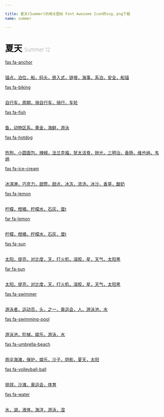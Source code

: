 ```yaml
---

title: 夏天(Summer)的相关图标 Font Awesome Icon转svg、png下载
name: summer

---
```


# 夏天  <small style="font-size: 60%;font-weight: 100">Summer <span class="badge-secondary badge">12</span> </small>

<search tag="summer" :max="0"/>

<div class="icon-list row" id="search-show"><a href="/icon/solid/anchor.html" class="icon-item col-6 col-sm-4 col-md-2"><div class="icon-item-inner"><i class="fas fa-anchor"></i><p><span>fas fa-anchor</span></p> <p><br>锚点，泊位，船，码头，嵌入式，链接，海事，系泊，安全，船锚</p></div></a><a href="/icon/solid/biking.html" class="icon-item col-6 col-sm-4 col-md-2"><div class="icon-item-inner"><i class="fas fa-biking"></i><p><span>fas fa-biking</span></p> <p><br>自行车，周期，骑自行车，骑行，车轮</p></div></a><a href="/icon/solid/fish.html" class="icon-item col-6 col-sm-4 col-md-2"><div class="icon-item-inner"><i class="fas fa-fish"></i><p><span>fas fa-fish</span></p> <p><br>鱼，动物区系，黄金，海鲜，游泳</p></div></a><a href="/icon/solid/hotdog.html" class="icon-item col-6 col-sm-4 col-md-2"><div class="icon-item-inner"><i class="fas fa-hotdog"></i><p><span>fas fa-hotdog</span></p> <p><br>热狗，小圆面包，辣椒，法兰克福，犹太洁食，抛光，三明治，香肠，维也纳，韦纳</p></div></a><a href="/icon/solid/ice-cream.html" class="icon-item col-6 col-sm-4 col-md-2"><div class="icon-item-inner"><i class="fas fa-ice-cream"></i><p><span>fas fa-ice-cream</span></p> <p><br>冰淇淋，巧克力，甜筒，甜点，冰冻，浓汤，冰沙，香草，酸奶</p></div></a><a href="/icon/solid/lemon.html" class="icon-item col-6 col-sm-4 col-md-2"><div class="icon-item-inner"><i class="fas fa-lemon"></i><p><span>fas fa-lemon</span></p> <p><br>柠檬，柑橘，柠檬水，石灰，蛋t</p></div></a><a href="/icon/regular/lemon.html" class="icon-item col-6 col-sm-4 col-md-2"><div class="icon-item-inner"><i class="far fa-lemon"></i><p><span>far fa-lemon</span></p> <p><br>柠檬，柑橘，柠檬水，石灰，蛋t</p></div></a><a href="/icon/solid/sun.html" class="icon-item col-6 col-sm-4 col-md-2"><div class="icon-item-inner"><i class="fas fa-sun"></i><p><span>fas fa-sun</span></p> <p><br>太阳，提亮，对比度，天，打火机，溶胶，星，天气，太阳黑</p></div></a><a href="/icon/regular/sun.html" class="icon-item col-6 col-sm-4 col-md-2"><div class="icon-item-inner"><i class="far fa-sun"></i><p><span>far fa-sun</span></p> <p><br>太阳，提亮，对比度，天，打火机，溶胶，星，天气，太阳黑</p></div></a><a href="/icon/solid/swimmer.html" class="icon-item col-6 col-sm-4 col-md-2"><div class="icon-item-inner"><i class="fas fa-swimmer"></i><p><span>fas fa-swimmer</span></p> <p><br>游泳者，运动员，头，之一，奥运会，人，游泳池，水</p></div></a><a href="/icon/solid/swimming-pool.html" class="icon-item col-6 col-sm-4 col-md-2"><div class="icon-item-inner"><i class="fas fa-swimming-pool"></i><p><span>fas fa-swimming-pool</span></p> <p><br>游泳池，阶梯，娱乐，游泳，水</p></div></a><a href="/icon/solid/umbrella-beach.html" class="icon-item col-6 col-sm-4 col-md-2"><div class="icon-item-inner"><i class="fas fa-umbrella-beach"></i><p><span>fas fa-umbrella-beach</span></p> <p><br>雨伞海滩，保护，娱乐，沙子，阴影，夏天，太阳</p></div></a><a href="/icon/solid/volleyball-ball.html" class="icon-item col-6 col-sm-4 col-md-2"><div class="icon-item-inner"><i class="fas fa-volleyball-ball"></i><p><span>fas fa-volleyball-ball</span></p> <p><br>排球，沙滩，奥运会，体育</p></div></a><a href="/icon/solid/water.html" class="icon-item col-6 col-sm-4 col-md-2"><div class="icon-item-inner"><i class="fas fa-water"></i><p><span>fas fa-water</span></p> <p><br>水，湖，液体，海洋，游泳，湿</p></div></a></div>

